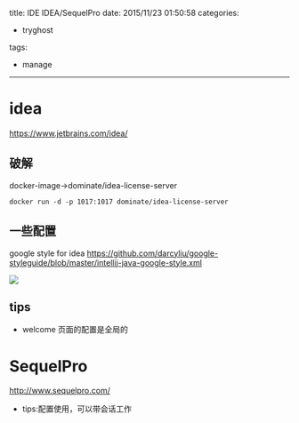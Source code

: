 title: IDE IDEA/SequelPro
date: 2015/11/23 01:50:58
categories:
 - tryghost

tags:
 - manage 



---

# idea 
https://www.jetbrains.com/idea/
## 破解
docker-image->dominate/idea-license-server
```language-bash
docker run -d -p 1017:1017 dominate/idea-license-server
```
## 一些配置

google style for idea 
https://github.com/darcyliu/google-styleguide/blob/master/intellij-java-google-style.xml

![](http://img.sandseasoft.com/image/7/b4/dec7fc03a4d4bc8f3a939930af3df.png)

## tips
 * welcome 页面的配置是全局的 

# SequelPro
http://www.sequelpro.com/
 
 * tips:配置使用，可以带会话工作




